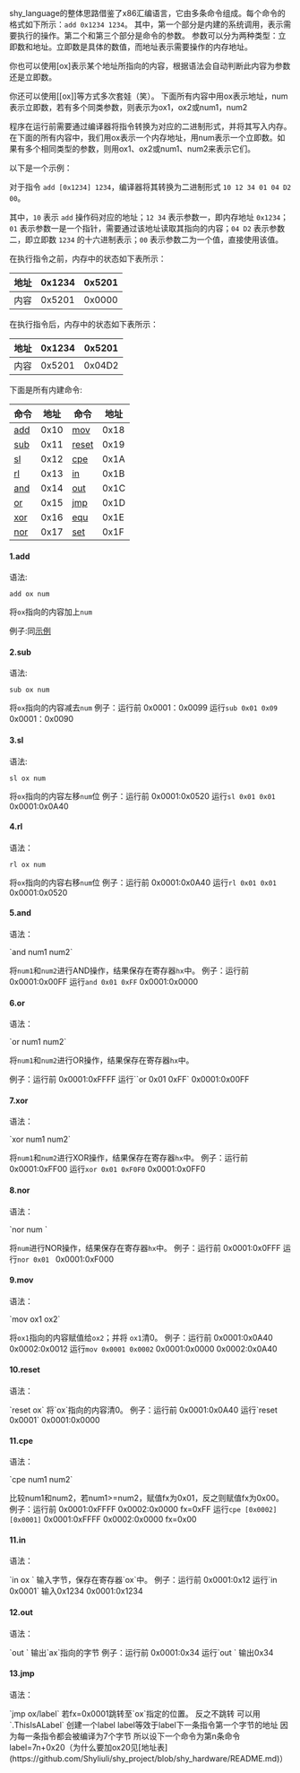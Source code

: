 shy_language的整体思路借鉴了x86汇编语言，它由多条命令组成。每个命令的格式如下所示：`add 0x1234 1234`。
其中，第一个部分是内建的系统调用，表示需要执行的操作。第二个和第三个部分是命令的参数。
参数可以分为两种类型：立即数和地址。立即数是具体的数值，而地址表示需要操作的内存地址。

你也可以使用[ox]表示某个地址所指向的内容，根据语法会自动判断此内容为参数还是立即数。

你还可以使用[[ox]]等方式多次套娃（笑）。
下面所有内容中用ox表示地址，num表示立即数，若有多个同类参数，则表示为ox1，ox2或num1，num2

程序在运行前需要通过编译器将指令转换为对应的二进制形式，并将其写入内存。在下面的所有内容中，我们用ox表示一个内存地址，用num表示一个立即数。如果有多个相同类型的参数，则用ox1、ox2或num1、num2来表示它们。

<span id="add">以下是一个示例：</span>

对于指令 `add [0x1234] 1234`，编译器将其转换为二进制形式 `10 12 34 01 04 D2 00`。

其中，`10` 表示 `add` 操作码对应的地址；`12 34` 表示参数一，即内存地址 `0x1234`；`01` 表示参数一是一个指针，需要通过该地址读取其指向的内容；`04 D2` 表示参数二，即立即数 `1234` 的十六进制表示；`00` 表示参数二为一个值，直接使用该值。

在执行指令之前，内存中的状态如下表所示：


| 地址 | 0x1234 | 0x5201 |
| ------ | -------- | -------- |
| 内容 | 0x5201 | 0x0000 |

在执行指令后，内存中的状态如下表所示：


| 地址 | 0x1234 | 0x5201 |
| ------ | -------- | -------- |
| 内容 | 0x5201 | 0x04D2 |

下面是所有内建命令:


| 命令         | 地址 | 命令            | 地址 |
| -------------- | ------ | ----------------- | ------ |
| [add](#add1) | 0x10 | [mov](#mov)     | 0x18 |
| [sub](#sub)  | 0x11 | [reset](#reset) | 0x19 |
| [sl](#sl)    | 0x12 | [cpe](#cpe)     | 0x1A |
| [rl](#rl)    | 0x13 | [in](#in)       | 0x1B |
| [and](#and)  | 0x14 | [out](#out)     | 0x1C |
| [or](#oe)    | 0x15 | [jmp](#jmp)     | 0x1D |
| [xor](#xor)  | 0x16 | [equ](#equ)     | 0x1E |
| [nor](#nor)  | 0x17 | [set](#set)     | 0x1F |

#### 1.add

<p id=add1>语法:</p>

`add ox num`

将`ox`指向的内容加上`num`

例子:同[示例](#add)

#### 2.sub

<p id=sub>语法:</p>

`sub ox num`

将`ox`指向的内容减去`num`
例子：运行前
0x0001：0x0099
运行`sub 0x01 0x09`
0x0001：0x0090

#### 3.sl

<p id=sl>语法:</p>

`sl ox num`

将`ox`指向的内容左移`num`位
例子：运行前
0x0001:0x0520
运行`sl 0x01 0x01`
0x0001:0x0A40

#### 4.rl

<p id=rl>语法：</p>

`rl ox num`

将`ox`指向的内容右移`num`位
例子：运行前
0x0001:0x0A40
运行`rl 0x01 0x01`
0x0001:0x0520

#### 5.and

<p id=and>语法：</p>
`and num1 num2`

将`num1`和`num2`进行AND操作，结果保存在寄存器`hx`中。
例子：运行前
0x0001:0x00FF
运行`and 0x01 0xFF`
0x0001:0x0000

#### 6.or

<p id=or>语法：</p>
 `or num1 num2`

将`num1`和`num2`进行OR操作，结果保存在寄存器`hx`中。

例子：运行前
0x0001:0xFFFF
运行``or 0x01 0xFF`
0x0001:0x00FF

#### 7.xor

<p id=xor>语法：</p>
 `xor num1 num2`

将`num1`和`num2`进行XOR操作，结果保存在寄存器`hx`中。
例子：运行前
0x0001:0xFF00
运行`xor 0x01 0xF0F0`
0x0001:0x0FF0

#### 8.nor

<p id=nor>语法：</p>
 `nor num `

将`num`进行NOR操作，结果保存在寄存器`hx`中。
例子：运行前
0x0001:0x0FFF
运行`nor 0x01 `
0x0001:0xF000

#### 9.mov

<p id=mov>语法：</p>
 `mov ox1 ox2`

将`ox1`指向的内容赋值给`ox2`；并将 `ox1`清0。
例子：运行前
0x0001:0x0A40
0x0002:0x0012
运行`mov 0x0001 0x0002`
0x0001:0x0000
0x0002:0x0A40

#### 10.reset

<p id=reset>语法：</p>
`reset ox`
将`ox`指向的内容清0。
例子：运行前
0x0001:0x0A40
运行`reset 0x0001`
0x0001:0x0000

#### 11.cpe

<p id=cpe>语法：</p>
 `cpe num1 num2`

比较num1和num2，若num1>=num2，赋值fx为0x01，反之则赋值fx为0x00。
例子：运行前
0x0001:0xFFFF
0x0002:0x0000
fx=0xFF
运行`cpe [0x0002] [0x0001]`
0x0001:0xFFFF
0x0002:0x0000
fx=0x00

#### 11.in

<p id=in>语法：</p>
 `in ox `
 输入字节，保存在寄存器`ox`中。
 例子：运行前
 0x0001:0x12
 运行`in 0x0001`
 输入0x1234
 0x0001:0x1234

#### 12.out

<p id=out>语法：</p>
 `out `
 输出`ax`指向的字节
 例子：运行前
 0x0001:0x34
 运行`out `
 输出0x34

#### 13.jmp

<p id=jmp>语法：</p>
 `jmp ox/label`
 若fx=0x0001跳转至`ox`指定的位置。
 反之不跳转
 可以用`.ThisIsALabel`
创建一个label
label等效于label下一条指令第一个字节的地址
因为每一条指令都会被编译为7个字节
所以设下一个命令为第n条命令
label=7n+0x20（为什么要加ox20见[地址表](https://github.com/Shyliuli/shy_project/blob/shy_hardware/README.md)）
